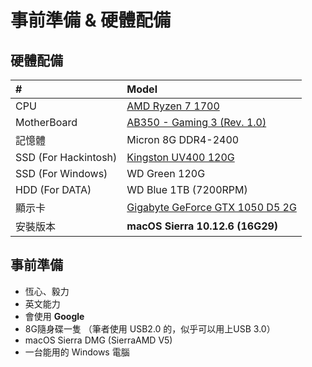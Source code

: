 # 事前準備 & 硬體配備

## 硬體配備

| \# | Model |
| :--- | :--- |
| CPU | [AMD Ryzen 7 1700 ](https://www.amd.com/zh-hant/products/cpu/amd-ryzen-7-1700) |
| MotherBoard | [AB350 - Gaming 3 \(Rev. 1.0\)](https://www.gigabyte.com/tw/Motherboard/GA-AB350-Gaming-3-rev-1x#kf) |
| 記憶體 | Micron 8G DDR4-2400 |
| SSD \(For Hackintosh\) | [Kingston UV400 120G](https://www.kingston.com/tw/ssd/consumer/suv400s3) |
| SSD \(For Windows\) | WD Green 120G |
| HDD \(For DATA\) | WD Blue 1TB \(7200RPM\) |
| 顯示卡 | [Gigabyte GeForce GTX 1050 D5 2G](https://www.gigabyte.com/tw/Graphics-Card/GV-N1050D5-2GD#kf) |
| 安裝版本 | **macOS Sierra 10.12.6 \(16G29\)** |

## 事前準備

* 恆心、毅力
* 英文能力
* 會使用 **Google**
* 8G隨身碟一隻 （筆者使用 USB2.0 的，似乎可以用上USB 3.0）
* macOS Sierra DMG \(SierraAMD V5\)
* 一台能用的 Windows 電腦




